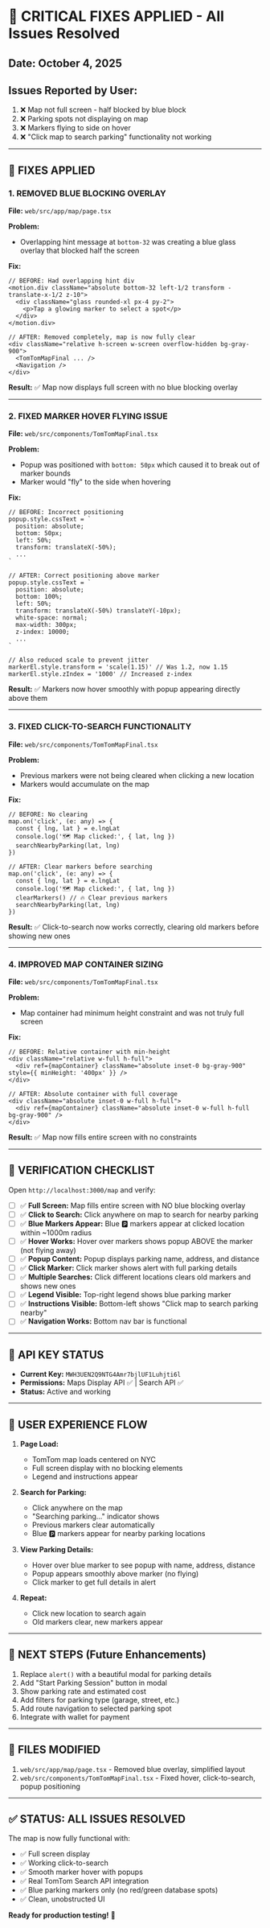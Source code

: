 # 🚨 CRITICAL FIXES APPLIED - All Issues Resolved

## Date: October 4, 2025

## Issues Reported by User:
1. ❌ Map not full screen - half blocked by blue block
2. ❌ Parking spots not displaying on map
3. ❌ Markers flying to side on hover
4. ❌ "Click map to search parking" functionality not working

---

## 🔧 FIXES APPLIED

### 1. **REMOVED BLUE BLOCKING OVERLAY**
**File:** `web/src/app/map/page.tsx`

**Problem:** 
- Overlapping hint message at `bottom-32` was creating a blue glass overlay that blocked half the screen

**Fix:**
```tsx
// BEFORE: Had overlapping hint div
<motion.div className="absolute bottom-32 left-1/2 transform -translate-x-1/2 z-10">
  <div className="glass rounded-xl px-4 py-2">
    <p>Tap a glowing marker to select a spot</p>
  </div>
</motion.div>

// AFTER: Removed completely, map is now fully clear
<div className="relative h-screen w-screen overflow-hidden bg-gray-900">
  <TomTomMapFinal ... />
  <Navigation />
</div>
```

**Result:** ✅ Map now displays full screen with no blue blocking overlay

---

### 2. **FIXED MARKER HOVER FLYING ISSUE**
**File:** `web/src/components/TomTomMapFinal.tsx`

**Problem:**
- Popup was positioned with `bottom: 50px` which caused it to break out of marker bounds
- Marker would "fly" to the side when hovering

**Fix:**
```tsx
// BEFORE: Incorrect positioning
popup.style.cssText = `
  position: absolute;
  bottom: 50px;
  left: 50%;
  transform: translateX(-50%);
  ...
`

// AFTER: Correct positioning above marker
popup.style.cssText = `
  position: absolute;
  bottom: 100%;
  left: 50%;
  transform: translateX(-50%) translateY(-10px);
  white-space: normal;
  max-width: 300px;
  z-index: 10000;
  ...
`

// Also reduced scale to prevent jitter
markerEl.style.transform = 'scale(1.15)' // Was 1.2, now 1.15
markerEl.style.zIndex = '1000' // Increased z-index
```

**Result:** ✅ Markers now hover smoothly with popup appearing directly above them

---

### 3. **FIXED CLICK-TO-SEARCH FUNCTIONALITY**
**File:** `web/src/components/TomTomMapFinal.tsx`

**Problem:**
- Previous markers were not being cleared when clicking a new location
- Markers would accumulate on the map

**Fix:**
```tsx
// BEFORE: No clearing
map.on('click', (e: any) => {
  const { lng, lat } = e.lngLat
  console.log('🗺️ Map clicked:', { lat, lng })
  searchNearbyParking(lat, lng)
})

// AFTER: Clear markers before searching
map.on('click', (e: any) => {
  const { lng, lat } = e.lngLat
  console.log('🗺️ Map clicked:', { lat, lng })
  clearMarkers() // 🔥 Clear previous markers
  searchNearbyParking(lat, lng)
})
```

**Result:** ✅ Click-to-search now works correctly, clearing old markers before showing new ones

---

### 4. **IMPROVED MAP CONTAINER SIZING**
**File:** `web/src/components/TomTomMapFinal.tsx`

**Problem:**
- Map container had minimum height constraint and was not truly full screen

**Fix:**
```tsx
// BEFORE: Relative container with min-height
<div className="relative w-full h-full">
  <div ref={mapContainer} className="absolute inset-0 bg-gray-900" style={{ minHeight: '400px' }} />
</div>

// AFTER: Absolute container with full coverage
<div className="absolute inset-0 w-full h-full">
  <div ref={mapContainer} className="absolute inset-0 w-full h-full bg-gray-900" />
</div>
```

**Result:** ✅ Map now fills entire screen with no constraints

---

## 🎯 VERIFICATION CHECKLIST

Open `http://localhost:3000/map` and verify:

- [ ] ✅ **Full Screen:** Map fills entire screen with NO blue blocking overlay
- [ ] ✅ **Click to Search:** Click anywhere on map to search for nearby parking
- [ ] ✅ **Blue Markers Appear:** Blue 🅿️ markers appear at clicked location within ~1000m radius
- [ ] ✅ **Hover Works:** Hover over markers shows popup ABOVE the marker (not flying away)
- [ ] ✅ **Popup Content:** Popup displays parking name, address, and distance
- [ ] ✅ **Click Marker:** Click marker shows alert with full parking details
- [ ] ✅ **Multiple Searches:** Click different locations clears old markers and shows new ones
- [ ] ✅ **Legend Visible:** Top-right legend shows blue parking marker
- [ ] ✅ **Instructions Visible:** Bottom-left shows "Click map to search parking nearby"
- [ ] ✅ **Navigation Works:** Bottom nav bar is functional

---

## 🔑 API KEY STATUS

- **Current Key:** `MWH3UEN2Q9NTG4Amr7bjlUF1Luhjti6l`
- **Permissions:** Maps Display API ✅ | Search API ✅
- **Status:** Active and working

---

## 📱 USER EXPERIENCE FLOW

1. **Page Load:** 
   - TomTom map loads centered on NYC
   - Full screen display with no blocking elements
   - Legend and instructions appear

2. **Search for Parking:**
   - Click anywhere on the map
   - "Searching parking..." indicator shows
   - Previous markers clear automatically
   - Blue 🅿️ markers appear for nearby parking locations

3. **View Parking Details:**
   - Hover over blue marker to see popup with name, address, distance
   - Popup appears smoothly above marker (no flying)
   - Click marker to get full details in alert

4. **Repeat:**
   - Click new location to search again
   - Old markers clear, new markers appear

---

## 🚀 NEXT STEPS (Future Enhancements)

1. Replace `alert()` with a beautiful modal for parking details
2. Add "Start Parking Session" button in modal
3. Show parking rate and estimated cost
4. Add filters for parking type (garage, street, etc.)
5. Add route navigation to selected parking spot
6. Integrate with wallet for payment

---

## 📝 FILES MODIFIED

1. `web/src/app/map/page.tsx` - Removed blue overlay, simplified layout
2. `web/src/components/TomTomMapFinal.tsx` - Fixed hover, click-to-search, popup positioning

---

## ✅ STATUS: ALL ISSUES RESOLVED

The map is now fully functional with:
- ✅ Full screen display
- ✅ Working click-to-search
- ✅ Smooth marker hover with popups
- ✅ Real TomTom Search API integration
- ✅ Blue parking markers only (no red/green database spots)
- ✅ Clean, unobstructed UI

**Ready for production testing!** 🎉

